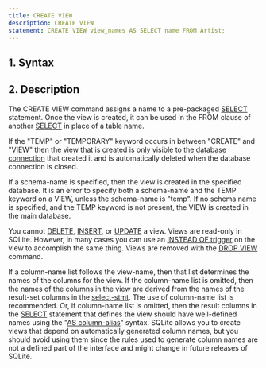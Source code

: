 ```yaml
---
title: CREATE VIEW
description: CREATE VIEW
statement: CREATE VIEW view_names AS SELECT name FROM Artist;
---
```







<h2 id="syntax"><span>1. </span>Syntax</h2>

<!-- do-not-touch-svg-import: 'createview.svg' -->


<h2 id="description"><span>2. </span>Description</h2>

<p>The CREATE VIEW command assigns a name to a pre-packaged 
<a href="lang_select">SELECT</a> statement. 
Once the view is created, it can be used in the FROM clause
of another <a href="lang_select">SELECT</a> in place of a table name.
</p>

<p>If the "TEMP" or "TEMPORARY" keyword occurs in between "CREATE"
and "VIEW" then the view that is created is only visible to the
<a href="https://www.sqlite.org/c3ref/sqlite3.html" target="_blank">database connection</a> that created it and is automatically deleted when
the database connection is closed.</p>

<p> If a <span class='yyterm'>schema-name</span> is specified, then the view 
is created in the specified database.
It is an error to specify both a <span class='yyterm'>schema-name</span>
and the TEMP keyword on a VIEW, unless the <span class='yyterm'>schema-name</span> 
is "temp".
If no schema name is specified, and the TEMP keyword is not present,
the VIEW is created in the main database.</p>

<p>You cannot <a href="lang_delete">DELETE</a>, <a href="lang_insert">INSERT</a>, or <a href="lang_update">UPDATE</a> a view. Views are read-only 
in SQLite. However, in many cases you can use an
<a href="lang_createtrigger#instead_of_trigger">INSTEAD OF trigger</a> on the view to accomplish 
the same thing. Views are removed 
with the <a href="lang_dropview">DROP VIEW</a> command.</p>

<p>If a <span class='yyterm'>column-name</span> list follows 
the <span class='yyterm'>view-name</span>, then that list determines
the names of the columns for the view. If the <span class='yyterm'>column-name</span>
list is omitted, then the names of the columns in the view are derived
from the names of the result-set columns in the <a href="https://www.sqlite.org/syntax/select-stmt.html" target="_blank">select-stmt</a>.
The use of <span class='yyterm'>column-name</span> list is recommended. Or, if
<span class='yyterm'>column-name</span> list is omitted, then the result
columns in the <a href="lang_select">SELECT</a> statement that defines the view should have
well-defined names using the 
"<a href="https://www.sqlite.org/syntax/result-column.html" target="_blank">AS column-alias</a>" syntax.
SQLite allows you to create views that depend on automatically 
generated column names, but you should avoid using them since the 
rules used to generate column names are not a defined part of the
interface and might change in future releases of SQLite.

</p>


